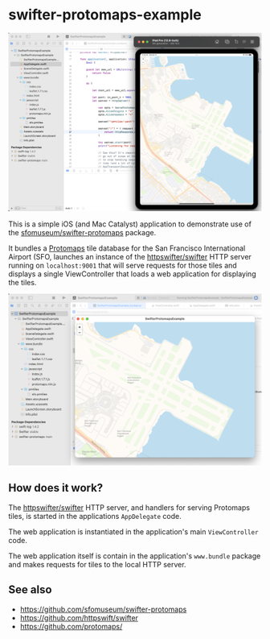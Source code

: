 # swifter-protomaps-example

![](docs/images/swifter-protomaps-example.png)

This is a simple iOS (and Mac Catalyst) application to demonstrate use of the [sfomuseum/swifter-protomaps](https://github.com/sfomuseum/swifter-protomaps) package.

It bundles a [Protomaps](https://github.com/protomaps/) tile database for the San Francisco International Airport (SFO, launches an instance of the [httpswifter/swifter](https://github.com/httpswift/swifter) HTTP server running on `localhost:9001` that will serve requests for those tiles and displays a single ViewController that loads a web application for displaying the tiles.

![](docs/images/swifter-protomaps-example-catalyst.png)

## How does it work?

The [httpswifter/swifter](https://github.com/httpswift/swifter) HTTP server, and handlers for serving Protomaps tiles, is started in the applications `AppDelegate` code.

The web application is instantiated in the application's main `ViewController` code.

The web application itself is contain in the application's `www.bundle` package and makes requests for tiles to the local HTTP server.

## See also

* https://github.com/sfomuseum/swifter-protomaps
* https://github.com/httpswift/swifter
* https://github.com/protomaps/
